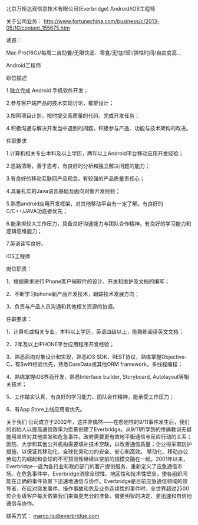 北京万桥达观信息技术有限公司(Everbridge)  Android/iOS工程师

关于公司业务：
http://www.fortunechina.com/business/c/2013-05/10/content_155675.htm

诱惑：

Mac Pro(16G)/每周二自助餐/无限饮品、零食/无!加!班!/弹性时间/自由度高...

Android工程师

职位描述

1.独立完成 Android 手机软件开发；

2.参与客户端产品的技术实现讨论，框架设计；

3.按照项目计划，按时提交高质量的代码，完成开发任务；

4.积极沟通与解决开发当中遇到的问题，积极参与产品、功能与技术架构的改进。

任职要求
 
1.计算机相关专业本科及以上学历，两年以上Android平台移动应用开发经验；

2.思路清晰，善于思考，有良好的分析和独立解决问题的能力；

3.有良好的移动互联网产品观念，有较强的产品质量责任心；

4.具备扎实的Java语言基础及面向对象开发经验；

5.熟悉android应用开发框架，对其他移动平台有一定了解。有良好的C/C++/JAVA功底者优先；

6.能承担较大工作压力，具备良好沟通能力与团队合作精神，有良好的学习能力和逻辑思维能力；

7.英语读写良好。

iOS工程师

岗位职责：

1、根据需求进行IPhone客户端软件的设计、开发和维护及文档的编写；

2、不断学习Iphone新产品开发技术，跟踪技术发展方向；

3、负责与产品人员沟通和其他相关资源的协调。

任职要求：

1、计算机或相关专业，本科以上学历，英语四级以上，能熟练阅读英文文档；

2、2年及以上IPHONE平台应用程序开发经验；

3、熟悉面向对象设计和实现，熟悉iOS SDK、REST协议，熟练掌握Objective-C，有Swift经验优先，熟悉CoreData或其他ORM framework，多线程编程；

4、熟练掌握iOS界面开发，熟悉Interface builder, Storyboard, Autolayout等相关技术；

5、工作踏实认真，有良好的学习能力、团队合作精神，能承受工作压力；

6、有App Store上线应用者优先。



关于我们
公司成立于2002年，这并非偶然——在悲剧性的9/11事件发生后，我们的创始人以提高通信效率为愿景创建了Everbridge。从9/11所学到的惨痛教训无疑能用来应对其他突发和危急事件。政府需要更有效地平衡通信与反应行动的关系；医院、大学和其他公共机构需要填补技术空缺，以改善通信质量；企业得采取防护措施，以保证其移动化、全球化劳动力的安全、安心和高效。
移动化、移动办公劳动力的崛起和全球的不可预测性继续以空前的规模交融在一起。2001年以来，Everbridge一直为各行业和政府部门的客户提供服务，重新定义了应急通信市场。在危急事件中，Everbridge消除全球性、地区性和技术性壁垒，使各组织间能在正确的事件背景下迅速地通信与协作。Everbridge是目前应急通信领域的领导者，在应对突发事件、操作事故和危及业务连续性的事件时，全世界超过2500位企业级客户每天依靠我们来做更充分的准备、做更明智的决定、更迅速和自信地通信与协作。

联系方式：
marco.liu@everbridge.com
